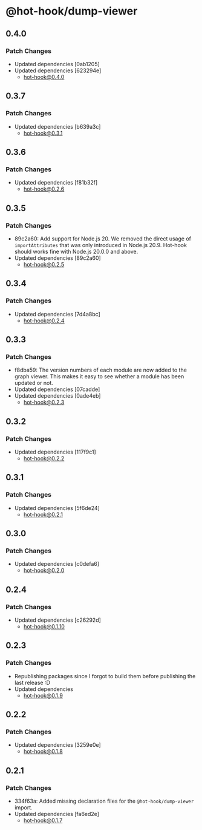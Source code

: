 # @hot-hook/dump-viewer

## 0.4.0

### Patch Changes

- Updated dependencies [0ab1205]
- Updated dependencies [623294e]
  - hot-hook@0.4.0

## 0.3.7

### Patch Changes

- Updated dependencies [b639a3c]
  - hot-hook@0.3.1

## 0.3.6

### Patch Changes

- Updated dependencies [f81b32f]
  - hot-hook@0.2.6

## 0.3.5

### Patch Changes

- 89c2a60: Add support for Node.js 20. We removed the direct usage of `importAttributes` that was only introduced in Node.js 20.9. Hot-hook should works fine with Node.js 20.0.0 and above.
- Updated dependencies [89c2a60]
  - hot-hook@0.2.5

## 0.3.4

### Patch Changes

- Updated dependencies [7d4a8bc]
  - hot-hook@0.2.4

## 0.3.3

### Patch Changes

- f8dba59: The version numbers of each module are now added to the graph viewer. This makes it easy to see whether a module has been updated or not.
- Updated dependencies [07cadde]
- Updated dependencies [0ade4eb]
  - hot-hook@0.2.3

## 0.3.2

### Patch Changes

- Updated dependencies [117f9c1]
  - hot-hook@0.2.2

## 0.3.1

### Patch Changes

- Updated dependencies [5f6de24]
  - hot-hook@0.2.1

## 0.3.0

### Patch Changes

- Updated dependencies [c0defa6]
  - hot-hook@0.2.0

## 0.2.4

### Patch Changes

- Updated dependencies [c26292d]
  - hot-hook@0.1.10

## 0.2.3

### Patch Changes

- Republishing packages since I forgot to build them before publishing the last release :D
- Updated dependencies
  - hot-hook@0.1.9

## 0.2.2

### Patch Changes

- Updated dependencies [3259e0e]
  - hot-hook@0.1.8

## 0.2.1

### Patch Changes

- 334f63a: Added missing declaration files for the `@hot-hook/dump-viewer` import.
- Updated dependencies [fa6ed2e]
  - hot-hook@0.1.7

